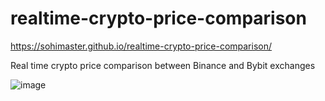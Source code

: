 # realtime-crypto-price-comparison
https://sohimaster.github.io/realtime-crypto-price-comparison/

Real time crypto price comparison between Binance and Bybit exchanges

![image](https://github.com/user-attachments/assets/fdd29959-ab33-48ac-a5f4-c788135dc02a)
